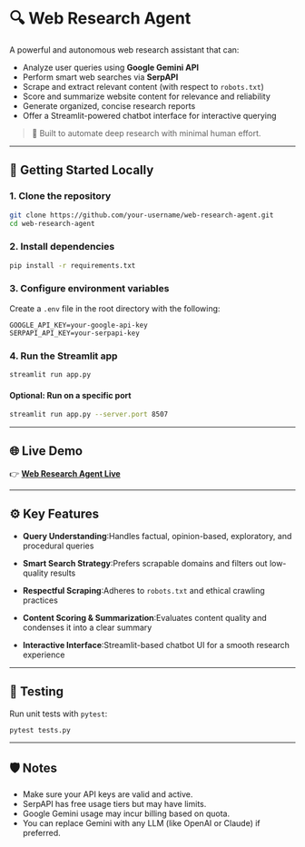 # 🔍 Web Research Agent

A powerful and autonomous web research assistant that can:

- Analyze user queries using **Google Gemini API**
- Perform smart web searches via **SerpAPI**
- Scrape and extract relevant content (with respect to `robots.txt`)
- Score and summarize website content for relevance and reliability
- Generate organized, concise research reports
- Offer a Streamlit-powered chatbot interface for interactive querying

> 🧠 Built to automate deep research with minimal human effort.

---

## 🚀 Getting Started Locally

### 1. Clone the repository
```bash
git clone https://github.com/your-username/web-research-agent.git
cd web-research-agent
```

### 2. Install dependencies
```bash
pip install -r requirements.txt
```

### 3. Configure environment variables

Create a `.env` file in the root directory with the following:

```env
GOOGLE_API_KEY=your-google-api-key
SERPAPI_API_KEY=your-serpapi-key
```

### 4. Run the Streamlit app
```bash
streamlit run app.py
```

#### Optional: Run on a specific port
```bash
streamlit run app.py --server.port 8507
```

---

## 🌐 Live Demo

👉 [**Web Research Agent Live**](https://web-search-agent-ai.streamlit.app/)

---

## ⚙️ Key Features

- **Query Understanding**:Handles factual, opinion-based, exploratory, and procedural queries

- **Smart Search Strategy**:Prefers scrapable domains and filters out low-quality results

- **Respectful Scraping**:Adheres to `robots.txt` and ethical crawling practices

- **Content Scoring & Summarization**:Evaluates content quality and condenses it into a clear summary

- **Interactive Interface**:Streamlit-based chatbot UI for a smooth research experience
  
---
## 🧪 Testing

Run unit tests with `pytest`:
```bash
pytest tests.py
```

---

## 🛡️ Notes

- Make sure your API keys are valid and active.
- SerpAPI has free usage tiers but may have limits.
- Google Gemini usage may incur billing based on quota.
- You can replace Gemini with any LLM (like OpenAI or Claude) if preferred.

